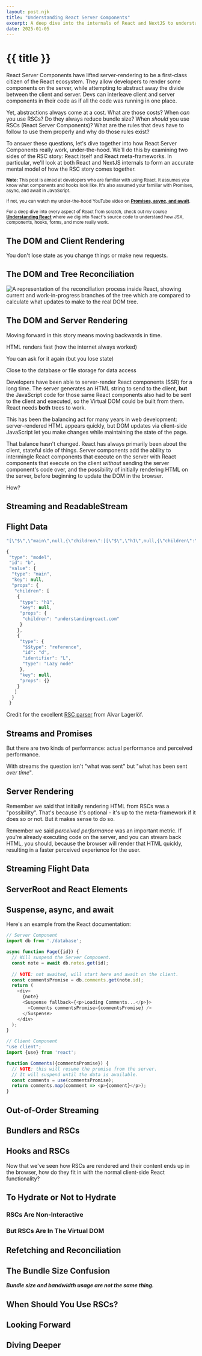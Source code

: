 ```yaml
---
layout: post.njk
title: "Understanding React Server Components"
excerpt: A deep dive into the internals of React and NextJS to understand RSCs.
date: 2025-01-05
---
```

# {{ title }}

React Server Components have lifted server-rendering to be a first-class citizen of the React ecosystem. They allow developers to render some components on the server, while attempting to abstract away the divide between the client and server. Devs can interleave client and server components in their code as if all the code was running in one place.

Yet, abstractions always come at a cost. What are those costs? When *can* you use RSCs? Do they always reduce bundle size? When *should* you use RSCs (React Server Components)? What are the rules that devs have to follow to use them properly and why do those rules exist?

To answer these questions, let's dive together into how React Server Components really work, under-the-hood. We'll do this by examining two sides of the RSC story: React itself and React meta-frameworks. In particular, we'll look at both React and NextJS internals to form an accurate mental model of how the RSC story comes together.

<small><b>Note:</b> This post is aimed at developers who are familiar with using React. It assumes you know what components and hooks look like. It's also assumed your familiar with Promises, async, and await in JavaScript.<br /><br />If not, you can watch my under-the-hood YouTube video on <a href="https://youtu.be/fyGSyqEX2dw?si=MkRII6BoKW8Dm-Ml"><b>Promises, async, and await</b></a>.<br /><br />For a deep dive into every aspect of React from scratch, check out my course <a href="https://understandingreact.com"><b>Understanding React</b></a> where we dig into React's source code to understand how JSX, components, hooks, forms, and more really work.</small>

## The DOM and Client Rendering
You don't lose state as you change things or make new requests.

## The DOM and Tree Reconciliation
![A representation of the reconciliation process inside React, showing current and work-in-progress branches of the tree which are compared to calculate what updates to make to the real DOM tree.](/assets/blogimages/ReactCompiler_Reconciliation.png)

## The DOM and Server Rendering
Moving forward in this story means moving backwards in time.

HTML renders fast (how the internet always worked)

You can ask for it again (but you lose state)

Close to the database or file storage for data access

Developers have been able to server-render React components (SSR) for a long time. The server generates an HTML string to send to the client, **but** the JavaScript code for those same React components also had to be sent to the client and executed, so the Virtual DOM could be built from them. React needs **both** trees to work.

This has been the balancing act for many years in web development: server-rendered HTML appears quickly, but DOM updates via client-side JavaScript let you make changes while maintaining the state of the page.

That balance hasn't changed. React has always primarily been about the client, stateful side of things. Server components add the ability to intermingle React components that execute on the server with React components that execute on the client *without* sending the server component's code over, and the possibility of initially rendering HTML on the server, before beginning to update the DOM in the browser.

How?

## Streaming and ReadableStream


## Flight Data

```js
"[\"$\",\"main\",null,{\"children\":[[\"$\",\"h1\",null,{\"children\":\"Understanding React\"},\"$c\"],[\"$\",\"$Ld\",null,{},\"$c\"]]},\"$c\"]"
```

```js
{
 "type": "model",
 "id": "b",
 "value": {
  "type": "main",
  "key": null,
  "props": {
   "children": [
    {
     "type": "h1",
     "key": null,
     "props": {
      "children": "understandingreact.com"
     }
    },
    {
     "type": {
      "$$type": "reference",
      "id": "d",
      "identifier": "L",
      "type": "Lazy node"
     },
     "key": null,
     "props": {}
    }
   ]
  }
 }
```

Credit for the excellent <a href="https://github.com/alvarlagerlof/rsc-parser" target="blank">RSC parser</a> from Alvar Lagerlöf.

## Streams and Promises
But there are two kinds of performance: actual performance and perceived performance.

With streams the question isn't "what was sent" but "what has been sent *over time*".

## Server Rendering
Remember we said that initially rendering HTML from RSCs was a "possibility". That's because it's optional - it's up to the meta-framework if it does so or not. But it makes sense to do so.

Remember we said *perceived performance* was an important metric. If you're already executing code on the server, and you can stream back HTML, you should, because the browser will render that HTML quickly, resulting in a faster perceived experience for the user.

## Streaming Flight Data

## ServerRoot and React Elements

## Suspense, async, and await

Here's an example from the React documentation:

```js
// Server Component
import db from './database';

async function Page({id}) {
  // Will suspend the Server Component.
  const note = await db.notes.get(id);
  
  // NOTE: not awaited, will start here and await on the client. 
  const commentsPromise = db.comments.get(note.id);
  return (
    <div>
      {note}
      <Suspense fallback={<p>Loading Comments...</p>}>
        <Comments commentsPromise={commentsPromise} />
      </Suspense>
    </div>
  );
}

// Client Component
"use client";
import {use} from 'react';

function Comments({commentsPromise}) {
  // NOTE: this will resume the promise from the server.
  // It will suspend until the data is available.
  const comments = use(commentsPromise);
  return comments.map(commment => <p>{comment}</p>);
}
```

## Out-of-Order Streaming

## Bundlers and RSCs

## Hooks and RSCs
Now that we've seen how RSCs are rendered and their content ends up in the browser, how do they fit in with the normal client-side React functionality?

## To Hydrate or Not to Hydrate
### RSCs Are Non-Interactive

### But RSCs Are In The Virtual DOM

## Refetching and Reconciliation

## The Bundle Size Confusion
***Bundle size and bandwidth usage are not the same thing.***

## When Should You Use RSCs?

## Looking Forward

## Diving Deeper